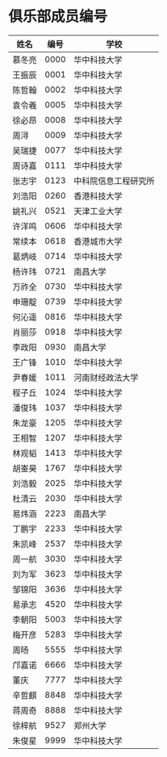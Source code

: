 ﻿# 俱乐部成员编号

|姓名|编号|学校|
|----|----|----|
|慕冬亮|0000|华中科技大学|
|王振辰|0001|华中科技大学|
|陈哲翰|0002|华中科技大学|
|袁令羲|0005|华中科技大学|
|徐必昂|0008|华中科技大学|
|周浔|0009|华中科技大学|
|吴瑞捷|0077|华中科技大学|
|周诗嘉|0111|华中科技大学|
|张志宇|0123|中科院信息工程研究所|
|刘浩阳|0260|香港科技大学|
|姚礼兴|0521|天津工业大学|
|许洋鸣|0606|华中科技大学|
|常续本|0618|香港城市大学|
|葛炳岐|0714|华中科技大学|
|杨许玮|0721|南昌大学|
|万祚全|0730|华中科技大学|
|申珊靛|0739|华中科技大学|
|何沁遥|0816|华中科技大学|
|肖丽莎|0918|华中科技大学|
|李政阳|0930|南昌大学|
|王广锋|1010|华中科技大学|
|尹春媛|1011|河南财经政法大学|
|程子丘|1024|华中科技大学|
|潘俊玮|1037|华中科技大学|
|朱龙豪|1205|华中科技大学|
|王相智|1207|华中科技大学|
|林观韬|1413|华中科技大学|
|胡崟昊|1767|华中科技大学|
|刘浩毅|2025|华中科技大学|
|杜清云|2030|华中科技大学|
|易炜涵|2223|南昌大学|
|丁鹏宇|2233|华中科技大学|
|朱凯峰|2537|华中科技大学|
|周一航|3030|华中科技大学|
|刘为军|3623|华中科技大学|
|邹锦阳|3636|华中科技大学|
|易承志|4520|华中科技大学|
|李朝阳|5003|华中科技大学|
|梅开彦|5283|华中科技大学|
|周旸|5555|华中科技大学|
|邝嘉诺|6666|华中科技大学|
|董庆|7777|华中科技大学|
|辛哲麒|8848|华中科技大学|
|蒋周奇|8888|华中科技大学|
|徐梓航|9527|郑州大学|
|朱俊星|9999|华中科技大学|
